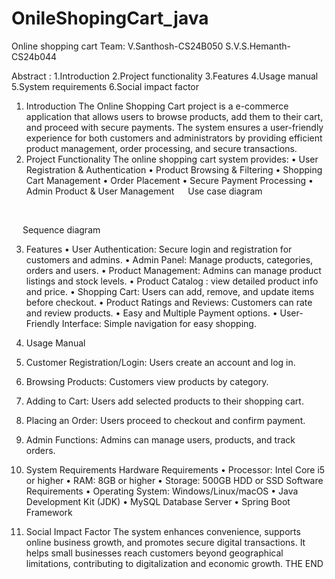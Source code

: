 # OnileShopingCart_java

Online shopping cart
                                                                                       Team:
                                                                                                                     V.Santhosh-CS24B050
                                                                                                                     S.V.S.Hemanth-CS24b044    


                                                               
Abstract :
1.Introduction
2.Project functionality
3.Features
4.Usage manual
5.System requirements
6.Social impact factor






1. Introduction
The Online Shopping Cart project is a e-commerce application that allows users to browse products, add them to their cart, and proceed with secure payments. The system ensures a user-friendly experience for both customers and administrators by providing efficient product management, order processing, and secure transactions.
2. Project Functionality
The online shopping cart system provides:
•	User Registration & Authentication
•	Product Browsing & Filtering
•	Shopping Cart Management
•	Order Placement 
•	Secure Payment Processing
•	Admin Product & User Management
 
        Use case diagram
 
 
 
 
Sequence diagram 
 
 


3. Features
•	User Authentication: Secure login and registration for customers and admins.
•	Admin Panel: Manage products, categories, orders and users.
•	Product Management: Admins can manage product listings and stock levels.
•	Product Catalog : view detailed product info and price.
•	Shopping Cart: Users can add, remove, and update items before checkout.
•	Product Ratings and Reviews: Customers can rate and review products.
•	Easy and Multiple Payment options.
•	User-Friendly Interface: Simple navigation for easy shopping.


4. Usage Manual
1.	Customer Registration/Login: Users create an account and log in.
2.	Browsing Products: Customers view products by category.
3.	Adding to Cart: Users add selected products to their shopping cart.
4.	Placing an Order: Users proceed to checkout and confirm payment.
5.	Admin Functions: Admins can manage users, products, and track orders.
5. System Requirements
Hardware Requirements
•	Processor: Intel Core i5 or higher
•	RAM: 8GB or higher
•	Storage: 500GB HDD or SSD
Software Requirements
•	Operating System: Windows/Linux/macOS
•	Java Development Kit (JDK)
•	MySQL Database Server
•	Spring Boot Framework



6. Social Impact Factor
The system enhances convenience, supports online business growth, and promotes secure digital transactions. It helps small businesses reach customers beyond geographical limitations, contributing to digitalization and economic growth.
                                  THE END
                          
